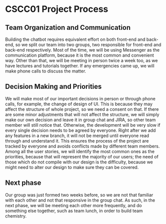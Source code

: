 # CSCC01 Project Process

## Team Organization and Communication

Building the chatbot requires equivalent effort on both front-end and back-end, so we split our team into two groups, two responsible for front-end and back-end respectively. Most of the time, we will be using Messenger as the communication platform, because it is the most common and convenient way. Other than that, we will be meeting in person twice a week too, as we have lectures and tutorials together. If any emergencies came up, we will make phone calls to discuss the matter.



## Decision Making and Priorities

We will make most of our important decisions in person or through phone calls, for example, the change of design of UI. This is because they may affect the structure of whole project, so we need a consent on that. If there are some minor adjustments that will not affect the structure, we will simply make our own decision and leave it in group chat and JIRA, so other team member will still notice that. Otherwise, the development will be very slow if every single decision needs to be agreed by everyone. Right after we add any features in a new branch, it will not be merged until everyone read through and understand it. This ensures the process of the project are tracked by everyone and avoids conflicts made by different team members.
Among all the user stories, we will identify the most common ones as the priorities, because that will represent the majority of our users; the need of those which do not compile with our design is the difficulty, because we might need to alter our design to make sure they can be covered.



## Next phase

Our group was just formed two weeks before, so we are not that familiar with each other and not that responsive in the group chat. As such, in the next phase, we will be meeting each other more frequently, and do something else together, such as team lunch, in order to build team chemistry. 